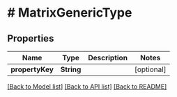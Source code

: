 # # MatrixGenericType


## Properties


Name | Type | Description | Notes
------------ | ------------- | ------------- | -------------
**propertyKey**| **String** |   | [optional]


[[Back to Model list]](../../README.md#models) [[Back to API list]](../../README.md#endpoints) [[Back to README]](../../README.md)